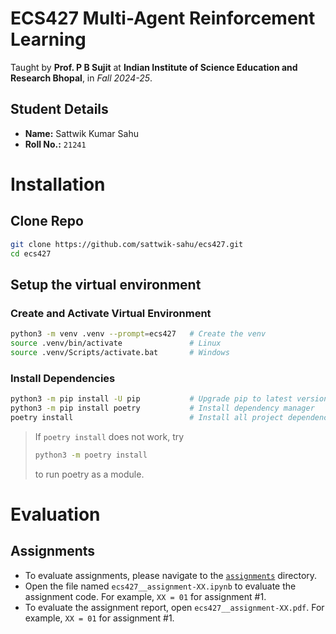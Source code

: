 # ECS427 Multi-Agent Reinforcement Learning

Taught by **Prof. P B Sujit** at **Indian Institute of Science Education and Research Bhopal**, in *Fall 2024-25*.

## Student Details

- **Name:** Sattwik Kumar Sahu
- **Roll No.:** `21241`

# Installation

## Clone Repo

```bash
git clone https://github.com/sattwik-sahu/ecs427.git
cd ecs427
```

## Setup the virtual environment

### Create and Activate Virtual Environment

```bash
python3 -m venv .venv --prompt=ecs427   # Create the venv
source .venv/bin/activate               # Linux
source .venv/Scripts/activate.bat       # Windows
```

### Install Dependencies

```bash
python3 -m pip install -U pip           # Upgrade pip to latest version
python3 -m pip install poetry           # Install dependency manager
poetry install                          # Install all project dependencies
```

> If `poetry install` does not work, try
> ```bash
> python3 -m poetry install
> ```
> to run poetry as a module.

# Evaluation

## Assignments

- To evaluate assignments, please navigate to the [`assignments`](https://github.com/sattwik-sahu/ecs427/tree/310da37b9f13a625314a113887589e008f51de9b/assignments) directory.
- Open the file named `ecs427__assignment-XX.ipynb` to evaluate the assignment code. For example, `XX = 01` for assignment #1.
- To evaluate the assignment report, open `ecs427__assignment-XX.pdf`. For example, `XX = 01` for assignment #1.
